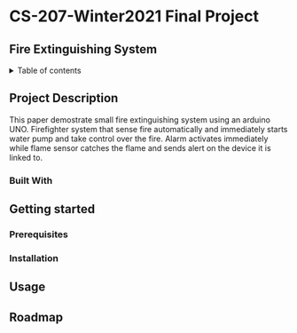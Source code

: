 # CS-207-Winter2021 Final Project

## Fire Extinguishing System
<details>
<summary>Table of contents</summary>

+ [Project Description](#project-description)
  + [Built with](#built-with)
+ [Getting started](#getting-started)
  + [Prerequisites](#prerequisites)
  + [Installation](#installation)
+ [Usage](#usage)
+ [Roadmap](#roadmap)
</details>
 
## Project Description

This paper demostrate small fire extinguishing system using an arduino UNO. Firefighter system that sense fire automatically and immediately starts water pump and take control over the fire. Alarm activates immediately while flame sensor catches the flame and sends alert on the device it is linked to.

### Built With


## Getting started


### Prerequisites


### Installation


## Usage


## Roadmap
